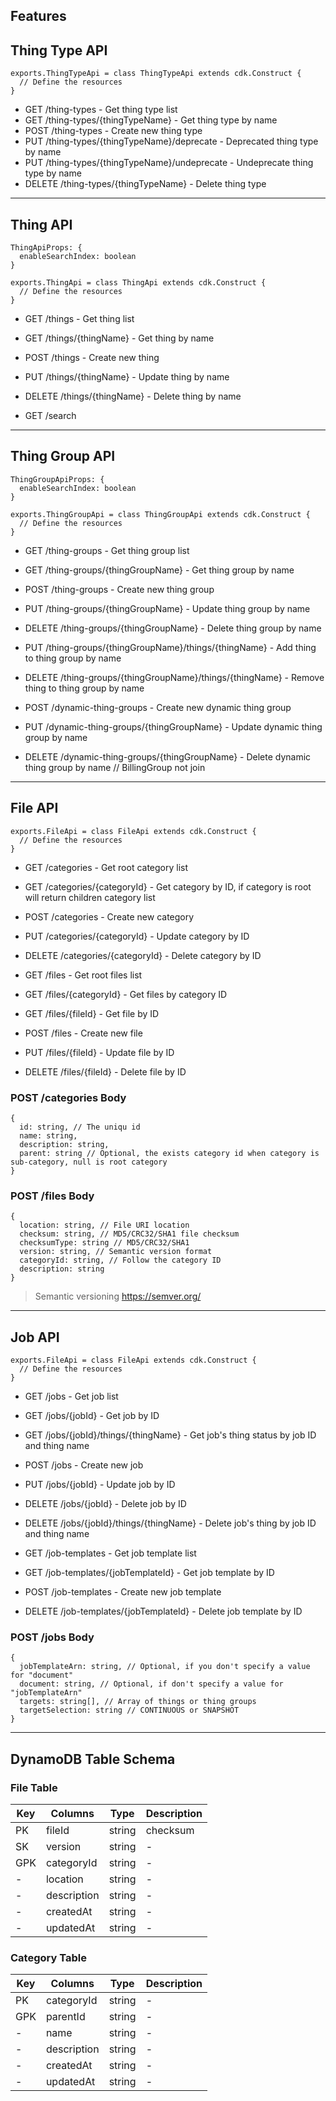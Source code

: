 ## Features

## Thing Type API
```
exports.ThingTypeApi = class ThingTypeApi extends cdk.Construct {
  // Define the resources
}
```
- GET /thing-types - Get thing type list
- GET /thing-types/{thingTypeName} - Get thing type by name
- POST /thing-types - Create new thing type
- PUT /thing-types/{thingTypeName}/deprecate - Deprecated thing type by name
- PUT /thing-types/{thingTypeName}/undeprecate - Undeprecate thing type by name
- DELETE /thing-types/{thingTypeName} - Delete thing type

---

## Thing API
```
ThingApiProps: {
  enableSearchIndex: boolean
}

exports.ThingApi = class ThingApi extends cdk.Construct {
  // Define the resources
}
```
- GET /things - Get thing list
- GET /things/{thingName} - Get thing by name
- POST /things - Create new thing
- PUT /things/{thingName} - Update thing by name
- DELETE /things/{thingName} - Delete thing by name

- GET /search

---

## Thing Group API
```
ThingGroupApiProps: {
  enableSearchIndex: boolean
}

exports.ThingGroupApi = class ThingGroupApi extends cdk.Construct {
  // Define the resources
}
```
- GET /thing-groups - Get thing group list
- GET /thing-groups/{thingGroupName} - Get thing group by name
- POST /thing-groups - Create new thing group
- PUT /thing-groups/{thingGroupName} - Update thing group by name
- DELETE /thing-groups/{thingGroupName} - Delete thing group by name

- PUT /thing-groups/{thingGroupName}/things/{thingName} - Add thing to thing group by name
- DELETE /thing-groups/{thingGroupName}/things/{thingName} - Remove thing to thing group by name

- POST /dynamic-thing-groups - Create new dynamic thing group
- PUT /dynamic-thing-groups/{thingGroupName} - Update dynamic thing group by name
- DELETE /dynamic-thing-groups/{thingGroupName} - Delete dynamic thing group by name
// BillingGroup not join

---

## File API
```
exports.FileApi = class FileApi extends cdk.Construct {
  // Define the resources
}
```
- GET /categories - Get root category list
- GET /categories/{categoryId} - Get category by ID, if category is root will return children category list
- POST /categories - Create new category
- PUT /categories/{categoryId} - Update category by ID
- DELETE /categories/{categoryId} - Delete category by ID

- GET /files - Get root files list
- GET /files/{categoryId} - Get files by category ID
- GET /files/{fileId} - Get file by ID
- POST /files - Create new file
- PUT /files/{fileId} - Update file by ID
- DELETE /files/{fileId} - Delete file by ID

### POST /categories Body
```
{
  id: string, // The uniqu id
  name: string,
  description: string,
  parent: string // Optional, the exists category id when category is sub-category, null is root category
}
```

### POST /files Body
```
{
  location: string, // File URI location
  checksum: string, // MD5/CRC32/SHA1 file checksum
  checksumType: string // MD5/CRC32/SHA1
  version: string, // Semantic version format
  categoryId: string, // Follow the category ID
  description: string
}
```
> Semantic versioning https://semver.org/

---

## Job API
```
exports.FileApi = class FileApi extends cdk.Construct {
  // Define the resources
}
```
- GET /jobs - Get job list
- GET /jobs/{jobId} - Get job by ID
- GET /jobs/{jobId}/things/{thingName} - Get job's thing status by job ID and thing name
- POST /jobs - Create new job
- PUT /jobs/{jobId} - Update job by ID
- DELETE /jobs/{jobId} - Delete job by ID
- DELETE /jobs/{jobId}/things/{thingName} - Delete job's thing by job ID and thing name

- GET /job-templates - Get job template list
- GET /job-templates/{jobTemplateId} - Get job template by ID
- POST /job-templates - Create new job template
- DELETE /job-templates/{jobTemplateId} - Delete job template by ID

### POST /jobs Body
```
{
  jobTemplateArn: string, // Optional, if you don't specify a value for "document"
  document: string, // Optional, if don't specify a value for "jobTemplateArn"
  targets: string[], // Array of things or thing groups
  targetSelection: string // CONTINUOUS or SNAPSHOT
}
```

---

## DynamoDB Table Schema

### File Table

| Key | Columns  | Type | Description |
| ------------- | ------------- | ------------- | ------------- |
| PK  | fileId | string | checksum |
| SK | version | string | - |
| GPK  | categoryId | string | - |
| -  | location | string | - |
| -  | description | string | - |
| -  | createdAt | string | - |
| -  | updatedAt | string | - |

### Category Table

| Key | Columns  | Type | Description |
| ------------- | ------------- | ------------- | ------------- |
| PK  | categoryId | string | - |
| GPK  | parentId | string | - |
| -  | name | string | - |
| -  | description | string | - |
| -  | createdAt | string | - |
| -  | updatedAt | string | - |
